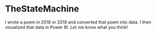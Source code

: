 # TheStateMachine
I wrote a poem in 2018 or 2019 and converted that poem into data. I then visualized that data in Power BI. Let me know what you think!
